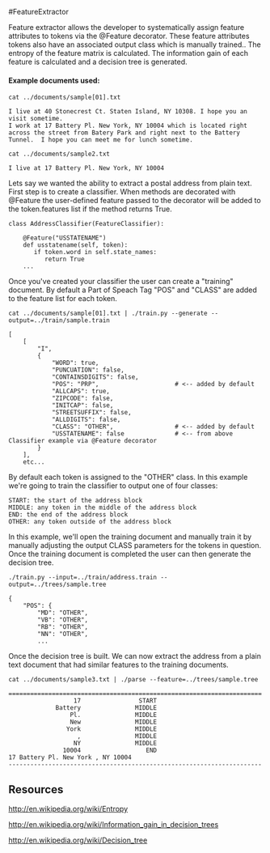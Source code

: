 #FeatureExtractor

Feature extractor allows the developer to systematically assign feature attributes to tokens via the @Feature decorator.  These feature attributes tokens also have an associated output class which is manually trained..  The entropy of the feature matrix is calculated.  The information gain of each feature is calculated and a decision tree is generated.

#### Example documents used:
```
cat ../documents/sample[01].txt

I live at 40 Stonecrest Ct. Staten Island, NY 10308. I hope you an visit sometime.
I work at 17 Battery Pl. New York, NY 10004 which is located right across the street from Batery Park and right next to the Battery Tunnel.  I hope you can meet me for lunch sometime.

cat ../documents/sample2.txt

I live at 17 Battery Pl. New York, NY 10004
```

Lets say we wanted the ability to extract a postal address from plain text. First step is to create a classifier.  When methods are decorated with @Feature the user-defined feature passed to the decorator will be added to the token.features list if the method returns True.  

```
class AddressClassifier(FeatureClassifier):

    @Feature("USSTATENAME") 
    def usstatename(self, token):
       if token.word in self.state_names:
          return True
    ...
```

Once you've created your classifier the user can create a "training" document. By default a Part of Speach Tag "POS" and "CLASS" are added to the feature list for each token.


```
cat ../documents/sample[01].txt | ./train.py --generate --output=../train/sample.train

[
    [
        "I",
        {
            "WORD": true,
            "PUNCUATION": false,
            "CONTAINSDIGITS": false,
            "POS": "PRP",                     # <-- added by default
            "ALLCAPS": true,
            "ZIPCODE": false,
            "INITCAP": false,
            "STREETSUFFIX": false,
            "ALLDIGITS": false,
            "CLASS": "OTHER",                 # <-- added by default
            "USSTATENAME": false              # <-- from above Classifier example via @Feature decorator
        }
    ],
    etc...
```

By default each token is assigned to the "OTHER" class.  In this example we're going to train the classifier to output one of four classes:

```
START: the start of the address block
MIDDLE: any token in the middle of the address block
END: the end of the address block
OTHER: any token outside of the address block
```

In this example, we'll open the training document and manually train it by manually adjusting the output CLASS parameters for the tokens in question.  Once the training document is completed the user can then generate the decision tree.

```
./train.py --input=../train/address.train --output=../trees/sample.tree

{
    "POS": {
        "MD": "OTHER",
        "VB": "OTHER",
        "RB": "OTHER",
        "NN": "OTHER",
        ...

```

Once the decision tree is built.  We can now extract the address from a plain text document that had similar features to the training documents.

```
cat ../documents/sample3.txt | ./parse --feature=../trees/sample.tree

======================================================================
                  17                START
             Battery               MIDDLE
                 Pl.               MIDDLE
                 New               MIDDLE
                York               MIDDLE
                   ,               MIDDLE
                  NY               MIDDLE
               10004                  END
17 Battery Pl. New York , NY 10004
----------------------------------------------------------------------
```

## Resources
http://en.wikipedia.org/wiki/Entropy

http://en.wikipedia.org/wiki/Information_gain_in_decision_trees

http://en.wikipedia.org/wiki/Decision_tree




